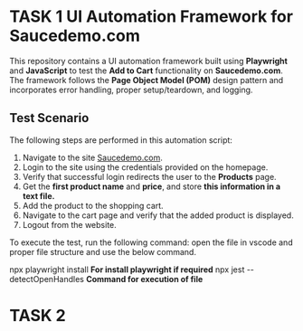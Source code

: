 # TASK 1 UI Automation Framework for Saucedemo.com

This repository contains a UI automation framework built using **Playwright** and **JavaScript** to test the **Add to Cart** functionality on **Saucedemo.com**. The framework follows the **Page Object Model (POM)** design pattern and incorporates error handling, proper setup/teardown, and logging.

## Test Scenario

The following steps are performed in this automation script:
1. Navigate to the site [Saucedemo.com](https://www.saucedemo.com/).
2. Login to the site using the credentials provided on the homepage.
3. Verify that successful login redirects the user to the **Products** page.
4. Get the **first product name** and **price**, and store **this information in a text file.**
5. Add the product to the shopping cart.
6. Navigate to the cart page and verify that the added product is displayed.
7. Logout from the website.

To execute the test, run the following command:
open the file in vscode and proper file structure and use the below command.

npx playwright install   **For install playwright if required** 
  npx jest --detectOpenHandles **Command for execution of file** 

# TASK 2   

